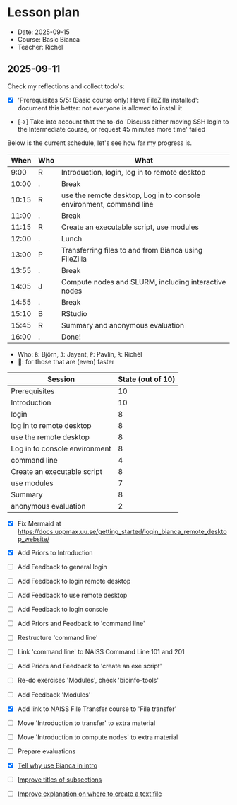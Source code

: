 # Lesson plan

- Date: 2025-09-15
- Course: Basic Bianca
- Teacher: Richel

## 2025-09-11

Check my reflections and collect todo's:

- [x] 'Prerequisites 5/5: (Basic course only) Have FileZilla installed':
  document this better: not everyone is allowed to install it

- [->] Take into account that the to-do 'Discuss either moving SSH login to the Intermediate course,
  or request 45 minutes more time' failed

Below is the current schedule,
let's see how far my progress is.

<!-- markdownlint-disable MD013 --><!-- Tables cannot be split up over lines, hence will break 80 characters per line -->

When  | Who  | What
------|------|-----------------------------
9:00  | R    | Introduction, login, log in to remote desktop
10:00 | .    | Break
10:15 | R    | use the remote desktop, Log in to console environment, command line
11:00 | .    | Break
11:15 | R    | Create an executable script, use modules
12:00 | .    | Lunch
13:00 | P    | Transferring files to and from Bianca using FileZilla
13:55 | .    | Break
14:05 | J    | Compute nodes and SLURM, including interactive nodes
14:55 | .    | Break
15:10 | B    | RStudio
15:45 | R    | Summary and anonymous evaluation
16:00 | .    | Done!

<!-- markdownlint-enable MD013 -->

- Who: `B`: Björn, `J`: Jayant, `P`: Pavlin, `R`: Richèl
- :rocket:: for those that are (even) faster

Session                      |State (out of 10)
-----------------------------|--------------------------
Prerequisites                |10
Introduction                 |10
login                        |8
log in to remote desktop     |8
use the remote desktop       |8
Log in to console environment|8
command line                 |4
Create an executable script  |8
use modules                  |7
Summary                      |8
anonymous evaluation         |2

- [x] Fix Mermaid at https://docs.uppmax.uu.se/getting_started/login_bianca_remote_desktop_website/
- [x] Add Priors to Introduction
- [ ] Add Feedback to general login
- [ ] Add Feedback to login remote desktop
- [ ] Add Feedback to use remote desktop
- [ ] Add Feedback to login console
- [ ] Add Priors and Feedback to 'command line'
- [ ] Restructure 'command line'
- [ ] Link 'command line' to NAISS Command Line 101 and 201 
- [ ] Add Priors and Feedback to 'create an exe script'
- [ ] Re-do exercises 'Modules', check 'bioinfo-tools'
- [ ] Add Feedback 'Modules'
- [x] Add link to NAISS File Transfer course to 'File transfer'
- [ ] Move 'Introduction to transfer' to extra material
- [ ] Move 'Introduction to compute nodes' to extra material
- [ ] Prepare evaluations
- [x] [Tell why use Bianca in intro ](https://github.com/UPPMAX/bianca_workshops/issues/65)
- [ ] [Improve titles of subsections](https://github.com/UPPMAX/bianca_workshops/issues/64)
- [ ] [Improve explanation on where to create a text file](https://github.com/UPPMAX/bianca_workshops/issues/63)

